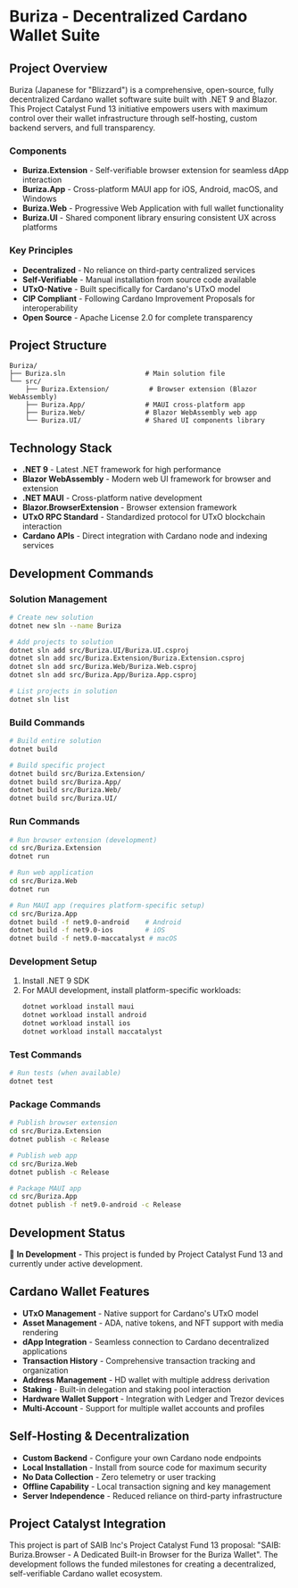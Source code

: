 # Buriza - Decentralized Cardano Wallet Suite

## Project Overview
Buriza (Japanese for "Blizzard") is a comprehensive, open-source, fully decentralized Cardano wallet software suite built with .NET 9 and Blazor. This Project Catalyst Fund 13 initiative empowers users with maximum control over their wallet infrastructure through self-hosting, custom backend servers, and full transparency.

### Components
- **Buriza.Extension** - Self-verifiable browser extension for seamless dApp interaction
- **Buriza.App** - Cross-platform MAUI app for iOS, Android, macOS, and Windows
- **Buriza.Web** - Progressive Web Application with full wallet functionality
- **Buriza.UI** - Shared component library ensuring consistent UX across platforms

### Key Principles
- **Decentralized** - No reliance on third-party centralized services
- **Self-Verifiable** - Manual installation from source code available
- **UTxO-Native** - Built specifically for Cardano's UTxO model
- **CIP Compliant** - Following Cardano Improvement Proposals for interoperability
- **Open Source** - Apache License 2.0 for complete transparency

## Project Structure
```
Buriza/
├── Buriza.sln                    # Main solution file
└── src/
    ├── Buriza.Extension/          # Browser extension (Blazor WebAssembly)
    ├── Buriza.App/               # MAUI cross-platform app
    ├── Buriza.Web/               # Blazor WebAssembly web app
    └── Buriza.UI/                # Shared UI components library
```

## Technology Stack
- **.NET 9** - Latest .NET framework for high performance
- **Blazor WebAssembly** - Modern web UI framework for browser and extension
- **.NET MAUI** - Cross-platform native development
- **Blazor.BrowserExtension** - Browser extension framework
- **UTxO RPC Standard** - Standardized protocol for UTxO blockchain interaction
- **Cardano APIs** - Direct integration with Cardano node and indexing services

## Development Commands

### Solution Management
```bash
# Create new solution
dotnet new sln --name Buriza

# Add projects to solution
dotnet sln add src/Buriza.UI/Buriza.UI.csproj
dotnet sln add src/Buriza.Extension/Buriza.Extension.csproj
dotnet sln add src/Buriza.Web/Buriza.Web.csproj
dotnet sln add src/Buriza.App/Buriza.App.csproj

# List projects in solution
dotnet sln list
```

### Build Commands
```bash
# Build entire solution
dotnet build

# Build specific project
dotnet build src/Buriza.Extension/
dotnet build src/Buriza.App/
dotnet build src/Buriza.Web/
dotnet build src/Buriza.UI/
```

### Run Commands
```bash
# Run browser extension (development)
cd src/Buriza.Extension
dotnet run

# Run web application
cd src/Buriza.Web
dotnet run

# Run MAUI app (requires platform-specific setup)
cd src/Buriza.App
dotnet build -f net9.0-android    # Android
dotnet build -f net9.0-ios        # iOS
dotnet build -f net9.0-maccatalyst # macOS
```

### Development Setup
1. Install .NET 9 SDK
2. For MAUI development, install platform-specific workloads:
   ```bash
   dotnet workload install maui
   dotnet workload install android
   dotnet workload install ios
   dotnet workload install maccatalyst
   ```

### Test Commands
```bash
# Run tests (when available)
dotnet test
```

### Package Commands
```bash
# Publish browser extension
cd src/Buriza.Extension
dotnet publish -c Release

# Publish web app
cd src/Buriza.Web
dotnet publish -c Release

# Package MAUI app
cd src/Buriza.App
dotnet publish -f net9.0-android -c Release
```

## Development Status
🚧 **In Development** - This project is funded by Project Catalyst Fund 13 and currently under active development.

## Cardano Wallet Features
- **UTxO Management** - Native support for Cardano's UTxO model
- **Asset Management** - ADA, native tokens, and NFT support with media rendering
- **dApp Integration** - Seamless connection to Cardano decentralized applications
- **Transaction History** - Comprehensive transaction tracking and organization
- **Address Management** - HD wallet with multiple address derivation
- **Staking** - Built-in delegation and staking pool interaction
- **Hardware Wallet Support** - Integration with Ledger and Trezor devices
- **Multi-Account** - Support for multiple wallet accounts and profiles

## Self-Hosting & Decentralization
- **Custom Backend** - Configure your own Cardano node endpoints
- **Local Installation** - Install from source code for maximum security
- **No Data Collection** - Zero telemetry or user tracking
- **Offline Capability** - Local transaction signing and key management
- **Server Independence** - Reduced reliance on third-party infrastructure

## Project Catalyst Integration
This project is part of SAIB Inc's Project Catalyst Fund 13 proposal: "SAIB: Buriza.Browser - A Dedicated Built-in Browser for the Buriza Wallet". The development follows the funded milestones for creating a decentralized, self-verifiable Cardano wallet ecosystem.